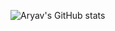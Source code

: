 ![Aryav's GitHub stats](https://github-readme-stats.vercel.app/api?username=aryav-v&show_icons=true&count_private=true&theme=gotham)


<!--START_SECTION:waka-->
<!--END_SECTION:waka-->
